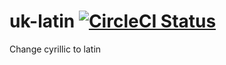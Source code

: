 # uk-latin [![CircleCI Status](https://circleci.com/gh/mrChex/uk-latin.svg?style=shield)](https://circleci.com/gh/mrChex/uk-latin)

Change cyrillic to latin

